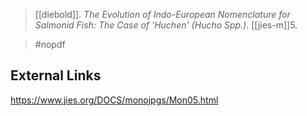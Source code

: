 > [[diebold]]. *The Evolution of Indo-European Nomenclature for Salmonid Fish: The Case of 'Huchen' (Hucho Spp.)*. [[jies-m]]5.

> #nopdf 

## External Links
https://www.jies.org/DOCS/monojpgs/Mon05.html